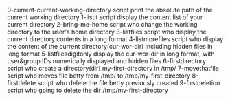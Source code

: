 0-current-current-working-directory script print the absolute path of the current working directory
1-listit script display the content list of your current directory
2-bring-me-home script who change the working directory to the user's home directory
3-listfiles script who display the current directory contents in a long format
4-listmorefiles script who display the content of the current directory(cur-wor-dir) including hidden files in long format
5-listfilesdigitonly display the cur-wor-dir in long format, with user&group IDs numerically displayed and hidden files
6-firstdirectory script who create a directory(dir) my-first-directory in /tmp/
7-movethatfile script who moves file betty from /tmp/ to /tmp/my-first-directory
8-firstdelete script who delete the file betty previously created
9-firstdeletion script who going to delete the dir /tmp/my-first-directory


